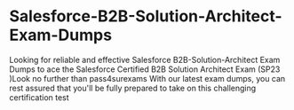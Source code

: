 # Salesforce-B2B-Solution-Architect-Exam-Dumps
Looking for reliable and effective Salesforce B2B-Solution-Architect Exam Dumps to ace the Salesforce Certified B2B Solution Architect Exam (SP23 )Look no further than pass4surexams With our latest exam dumps, you can rest assured that you'll be fully prepared to take on this challenging certification test
